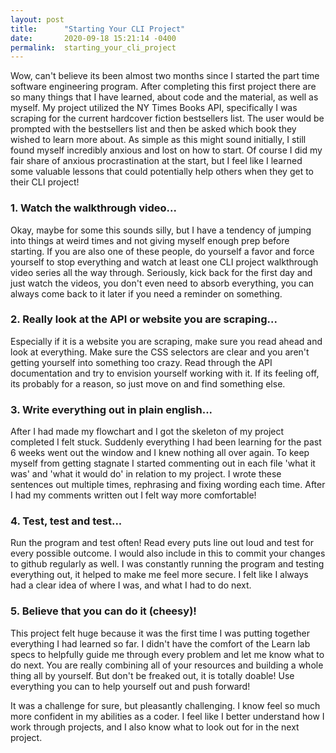 ```yaml
---
layout: post
title:      "Starting Your CLI Project"
date:       2020-09-18 15:21:14 -0400
permalink:  starting_your_cli_project
---
```


Wow, can't believe its been almost two months since I started the part time software engineering program. After completing this first project there are so many things that I have learned, about code and the material, as well as myself. My project utilized the NY Times Books API, specifically I was scraping for the current hardcover fiction bestsellers list. The user would be prompted with the bestsellers list and then be asked which book they wished to learn more about. As simple as this might sound initially, I still found myself incredibly anxious and lost on how to start. Of course I did my fair share of anxious procrastination at the start, but I feel like I learned some valuable lessons that could potentially help others when they get to their CLI project!

### 1. Watch the walkthrough video...

Okay, maybe for some this sounds silly, but I have a tendency of jumping into things at weird times and not giving myself enough prep before starting. If you are also one of these people, do yourself a favor and force yourself to stop everything and watch at least one CLI project walkthrough video series all the way through. Seriously, kick back for the first day and just watch the videos, you don't even need to absorb everything, you can always come back to it later if you need a reminder on something. 

### 2. Really look at the API or website you are scraping...

Especially if it is a website you are scraping, make sure you read ahead and look at everything. Make sure the CSS selectors are clear and you aren't getting yourself into something too crazy. Read through the API documentation and try to envision yourself working with it. If its feeling off, its probably for a reason, so just move on and find something else.

### 3. Write everything out in plain english...

After I had made my flowchart and I got the skeleton of my project completed I felt stuck. Suddenly everything I had been learning for the past 6 weeks went out the window and I knew nothing all over again. To keep myself from getting stagnate I started commenting out in each file 'what it was' and 'what it would do' in relation to my project. I wrote these sentences out multiple times, rephrasing and fixing wording each time. After I had my comments written out I felt way more comfortable!

### 4. Test, test and test...

Run the program and test often! Read every puts line out loud and test for every possible outcome. I would also include in this to commit your changes to github regularly as well. I was constantly running the program and testing everything out, it helped to make me feel more secure. I felt like I always had a clear idea of where I was, and what I had to do next. 

### 5. Believe that you can do it (cheesy)!

This project felt huge because it was the first time I was putting together everything I had learned so far. I didn't have the comfort of the Learn lab specs to helpfully guide me through every problem and let me know what to do next. You are really combining all of your resources and building a whole thing all by yourself. But don't be freaked out, it is totally doable! Use everything you can to help yourself out and push forward!

It was a challenge for sure, but pleasantly challenging. I know feel so much more confident in my abilities as a coder. I feel like I better understand how I work through projects, and I also know what to look out for in the next project. 
